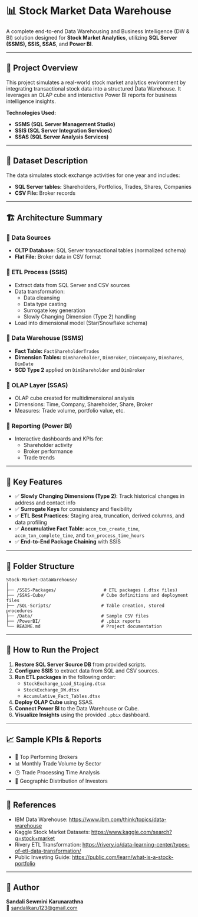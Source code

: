 # 📊 Stock Market Data Warehouse

A complete end-to-end Data Warehousing and Business Intelligence (DW & BI) solution designed for **Stock Market Analytics**, utilizing **SQL Server (SSMS), SSIS, SSAS**, and **Power BI**.

---

## 🧠 Project Overview

This project simulates a real-world stock market analytics environment by integrating transactional stock data into a structured Data Warehouse. It leverages an OLAP cube and interactive Power BI reports for business intelligence insights.

**Technologies Used:**
- **SSMS (SQL Server Management Studio)**
- **SSIS (SQL Server Integration Services)**
- **SSAS (SQL Server Analysis Services)**

---

## 📁 Dataset Description

The data simulates stock exchange activities for one year and includes:
- **SQL Server tables:** Shareholders, Portfolios, Trades, Shares, Companies
- **CSV File:** Broker records

---

## 🏗️ Architecture Summary

### 🔹 Data Sources
- **OLTP Database:** SQL Server transactional tables (normalized schema)
- **Flat File:** Broker data in CSV format

### 🔹 ETL Process (SSIS)
- Extract data from SQL Server and CSV sources
- Data transformation:
  - Data cleansing
  - Data type casting
  - Surrogate key generation
  - Slowly Changing Dimension (Type 2) handling
- Load into dimensional model (Star/Snowflake schema)

### 🔹 Data Warehouse (SSMS)
- **Fact Table:** `FactShareholderTrades`
- **Dimension Tables:** `DimShareholder`, `DimBroker`, `DimCompany`, `DimShares`, `DimDate`
- **SCD Type 2** applied on `DimShareholder` and `DimBroker`

### 🔹 OLAP Layer (SSAS)
- OLAP cube created for multidimensional analysis
- Dimensions: Time, Company, Shareholder, Share, Broker
- Measures: Trade volume, portfolio value, etc.

### 🔹 Reporting (Power BI)
- Interactive dashboards and KPIs for:
  - Shareholder activity
  - Broker performance
  - Trade trends

---

## 📌 Key Features

- ✅ **Slowly Changing Dimensions (Type 2)**: Track historical changes in address and contact info
- ✅ **Surrogate Keys** for consistency and flexibility
- ✅ **ETL Best Practices**: Staging area, truncation, derived columns, and data profiling
- ✅ **Accumulative Fact Table**: `accm_txn_create_time`, `accm_txn_complete_time`, and `txn_process_time_hours`
- ✅ **End-to-End Package Chaining** with SSIS

---

## 📂 Folder Structure

```
Stock-Market-DataWarehouse/
│
├── /SSIS-Packages/                  # ETL packages (.dtsx files)
├── /SSAS-Cube/                     # Cube definitions and deployment files
├── /SQL-Scripts/                   # Table creation, stored procedures
├── /Data/                          # Sample CSV files
├── /PowerBI/                       # .pbix reports
└── README.md                       # Project documentation
```

---

## 🧪 How to Run the Project

1. **Restore SQL Server Source DB** from provided scripts.
2. **Configure SSIS** to extract data from SQL and CSV sources.
3. **Run ETL packages** in the following order:
   - `StockExchange_Load_Staging.dtsx`
   - `StockExchange_DW.dtsx`
   - `Accumulative_Fact_Tables.dtsx`
4. **Deploy OLAP Cube** using SSAS.
5. **Connect Power BI** to the Data Warehouse or Cube.
6. **Visualize Insights** using the provided `.pbix` dashboard.

---

## 📈 Sample KPIs & Reports

- 💼 Top Performing Brokers
- 📊 Monthly Trade Volume by Sector
- 🕒 Trade Processing Time Analysis
- 📍 Geographic Distribution of Investors

---

## 🧾 References

- IBM Data Warehouse: https://www.ibm.com/think/topics/data-warehouse  
- Kaggle Stock Market Datasets: https://www.kaggle.com/search?q=stock+market  
- Rivery ETL Transformation: https://rivery.io/data-learning-center/types-of-etl-data-transformation/  
- Public Investing Guide: https://public.com/learn/what-is-a-stock-portfolio  

---

## 🙋 Author

**Sandali Sewmini Karunarathna**  
📧 sandalikaru123@gmail.com  

